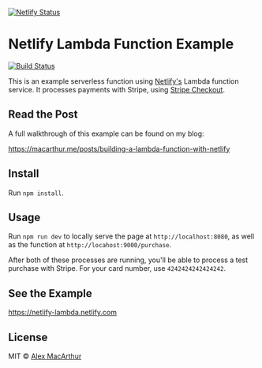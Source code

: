 [![Netlify Status](https://api.netlify.com/api/v1/badges/1c9530ef-0935-44e0-b5a4-ac0c6e7e8849/deploy-status)](https://app.netlify.com/sites/cryptopap/deploys)

# Netlify Lambda Function Example

[![Build Status](https://travis-ci.org/alexmacarthur/netlify-lambda-function-example.svg?branch=master)](https://travis-ci.org/alexmacarthur/netlify-lambda-function-example)

This is an example serverless function using [Netlify's](https://www.netlify.com/) Lambda function service. It processes payments with Stripe, using [Stripe Checkout](https://stripe.com/checkout).

## Read the Post
A full walkthrough of this example can be found on my blog:

https://macarthur.me/posts/building-a-lambda-function-with-netlify

## Install
Run `npm install`.

## Usage
Run `npm run dev` to locally serve the page at `http://localhost:8080`, as well as the function at `http://locahost:9000/purchase`.

After both of these processes are running, you'll be able to process a test purchase with Stripe. For your card number, use `4242424242424242`.

## See the Example
https://netlify-lambda.netlify.com

## License
MIT © [Alex MacArthur](https://macarthur.me)
